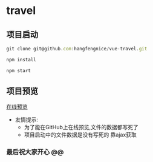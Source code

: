 # travel

## 项目启动

```javascript
git clone git@github.com:hangfengnice/vue-travel.git

npm install

npm start
```

## 项目预览

[在线预览](https://hangfengnice.github.io/vue-travel/dist/)

- 友情提示:
  - 为了能在GitHub上在线预览,文件的数据都写死了
  - 项目启动中的文件数据是没有写死的 靠ajax获取

### 最后祝大家开心 @@

